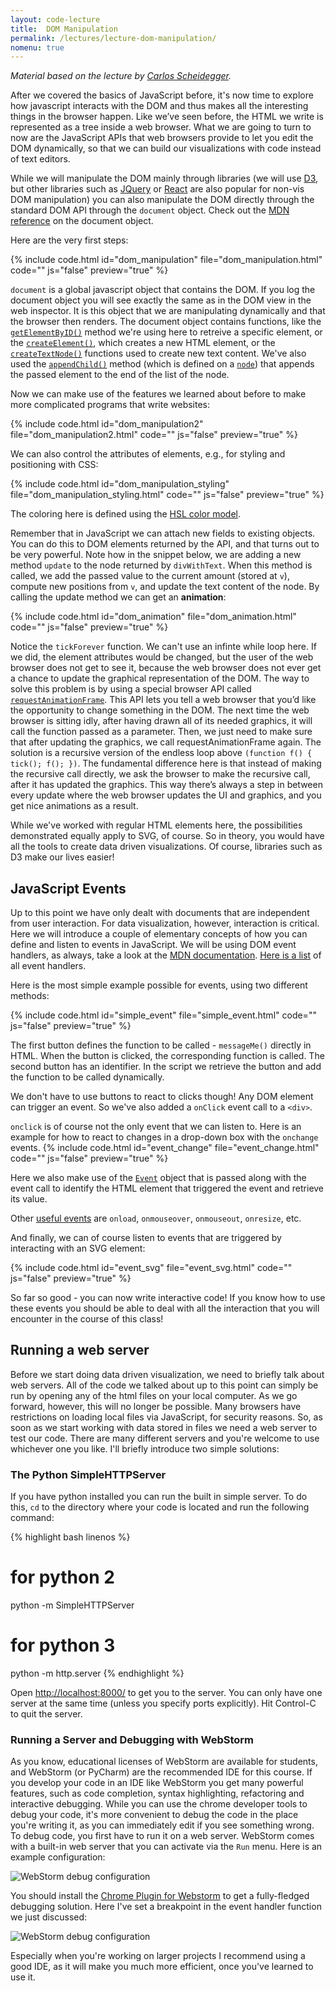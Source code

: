 ```yaml
---
layout: code-lecture
title:  DOM Manipulation 
permalink: /lectures/lecture-dom-manipulation/
nomenu: true
---
```

*Material based on the lecture by [Carlos Scheidegger](http://cscheid.net/courses/spr15/cs444/lectures/week3.html).*

After we covered the basics of JavaScript before, it's now time to explore how javascript interacts with the DOM and thus makes all the interesting things in the browser happen. 
Like we’ve seen before, the HTML we write is represented as a tree inside a web browser. What we are going to turn to now are the JavaScript APIs that web browsers provide to let you edit the DOM dynamically, so that we can build our visualizations with code instead of text editors.

While we will manipulate the DOM mainly through libraries (we will use [D3](http://d3js.org/), but other libraries such as [JQuery](https://jquery.com/) or [React](https://reactjs.org/) are also popular for non-vis DOM manipulation) you can also manipulate the DOM directly through the standard DOM API through the `document` object. Check out the [MDN reference](https://developer.mozilla.org/en-US/docs/Web/API/document) on the document object.

Here are the very first steps:

{% include code.html id="dom_manipulation" file="dom_manipulation.html" code="" js="false" preview="true" %}

`document` is a global javascript object that contains the DOM. If you log the document object you will see exactly the same as in the DOM view in the web inspector. It is this object that we are manipulating dynamically and that the browser then renders. The document object contains functions, like the [`getElementByID()`](https://developer.mozilla.org/en-US/docs/Web/API/Document/getElementById) method we're using here to retreive a specific element, or the [`createElement()`](https://developer.mozilla.org/en-US/docs/Web/API/Document/createElement), which creates a new HTML element, or the [`createTextNode()`](https://developer.mozilla.org/en-US/docs/Web/API/Document/createTextNode) functions used to create new text content. We've also used the [`appendChild()`](https://developer.mozilla.org/en-US/docs/Web/API/Node/appendChild) method (which is defined on a [`node`](https://developer.mozilla.org/en-US/docs/Web/API/Node)) that appends the passed element to the end of the list of the node. 

Now we can make use of the features we learned about before to make more complicated programs that write websites: 

{% include code.html id="dom_manipulation2" file="dom_manipulation2.html" code="" js="false" preview="true" %}


We can also control the attributes of elements, e.g., for styling and positioning with CSS:

{% include code.html id="dom_manipulation_styling" file="dom_manipulation_styling.html" code="" js="false" preview="true" %}

The coloring here is defined using the [HSL color model](https://developer.mozilla.org/en-US/docs/Web/CSS/color_value#hsl()). 

Remember that in JavaScript we can attach new fields to existing objects. You can do this to DOM elements returned by the API, and that turns out to be very powerful. Note how in the snippet below, we are adding a new method ```update``` to the node returned by ```divWithText```. When this method is called, we add the passed value to the current amount (stored at ```v```), compute new positions from ```v```, and update the text content of the node. By calling the update method we can get an **animation**:


{% include code.html id="dom_animation" file="dom_animation.html" code="" js="false" preview="true" %}

Notice the ```tickForever``` function. We can't use an infinte while loop here. If we did, the element attributes would be changed, but the user of the web browser does not get to see it, because the web browser does not ever get a chance to update the graphical representation of the DOM. The way to solve this problem is by using a special browser API called [```requestAnimationFrame```](https://developer.mozilla.org/en-US/docs/Web/API/window/requestAnimationFrame). This API lets you tell a web browser that you’d like the opportunity to change something in the DOM. The next time the web browser is sitting idly, after having drawn all of its needed graphics, it will call the function passed as a parameter. Then, we just need to make sure that after updating the graphics, we call requestAnimationFrame again. The solution is a recursive version of the endless loop above ```(function f() { tick(); f(); })```. The fundamental difference here is that instead of making the recursive call directly, we ask the browser to make the recursive call, after it has updated the graphics. This way there’s always a step in between every update where the web browser updates the UI and graphics, and you get nice animations as a result.

While we've worked with regular HTML elements here, the possibilities demonstrated equally apply to SVG, of course. So in theory, you would have all the tools to create data driven visualizations. Of course, libraries such as D3 make our lives easier!


## JavaScript Events

Up to this point we have only dealt with documents that are independent from user interaction. For data visualization, however, interaction is critical. Here we will introduce a couple of elementary concepts of how you can define and listen to events in JavaScript. We will be using DOM event handlers, as always, take a look at the [MDN documentation](https://developer.mozilla.org/en-US/docs/Web/Guide/Events/Event_handlers). [Here is a list](https://developer.mozilla.org/en-US/docs/Web/API/GlobalEventHandlers) of all event handlers. 

Here is the most simple example possible for events, using two different methods:

{% include code.html id="simple_event" file="simple_event.html" code="" js="false" preview="true" %}

The first button defines the function to be called - `messageMe()` directly in HTML. When the button is clicked, the corresponding function is called. The second button has an identifier. In the script we retrieve the button and add the function to be called dynamically. 

We don't have to use buttons to react to clicks though! Any DOM element can trigger an event. So we've also added a `onClick` event call to a `<div>`.

``onclick`` is of course not the only event that we can listen to. Here is an example for how to react to changes in a drop-down box with the ```onchange``` events. 
{% include code.html id="event_change" file="event_change.html" code="" js="false" preview="true" %}

Here we also make use of the [`Event`](https://developer.mozilla.org/en-US/docs/Web/API/Event) object that is passed along with the event call to identify the HTML element that triggered the event and retrieve its value.

Other [useful events](https://developer.mozilla.org/en-US/docs/Web/API/GlobalEventHandlers) are ```onload```, ```onmouseover```, ```onmouseout```, ```onresize```, etc.  


And finally, we can of course listen to events that are triggered by interacting with an SVG element:

{% include code.html id="event_svg" file="event_svg.html" code="" js="false" preview="true" %}

So far so good - you can now write interactive code! If you know how to use these events you should be able to deal with all the interaction that you will encounter in the course of this class!

## Running a web server

Before we start doing data driven visualization, we need to briefly talk about web servers. All of the code we talked about up to this point can simply be run by opening any of the html files on your local computer. As we go forward, however, this will no longer be possible. Many browsers have restrictions on loading local files via JavaScript, for security reasons. So, as soon as we start working with data stored in files we need a web server to test our code. There are many different servers and you're welcome to use whichever one you like. I'll briefly introduce two simple solutions:

### The Python SimpleHTTPServer

If you have python installed you can run the built in simple server. To do this, `cd` to the directory where your code is located and run the following command: 

{% highlight bash linenos %}
# for python 2
python -m SimpleHTTPServer
# for python 3
python -m http.server
{% endhighlight %}

Open [http://localhost:8000/](http://localhost:8000/) to get you to the server.
You can only have one server at the same time (unless you specify ports explicitly). Hit Control-C to quit the server. 

### Running a Server and Debugging with WebStorm

As you know, educational licenses of WebStorm are available for students, and WebStorm (or PyCharm) are the recommended IDE for this course. If you develop your code in an IDE like WebStorm you get many powerful features, such as code completion, syntax highlighting, refactoring and interactive debugging. While you can use the chrome developer tools to debug your code, it's more convenient to debug the code in the place you're writing it, as you can immediately edit if you see something wrong. To debug code, you first have to run it on a web server. WebStorm comes with a built-in web server that you can activate via the `Run` menu. Here is an example configuration:

![WebStorm debug configuration](images/debug_config.png)

You should install the [Chrome Plugin for Webstorm](https://www.jetbrains.com/webstorm/help/using-jetbrains-chrome-extension.html) to get a fully-fledged debugging solution. Here I've set a breakpoint in the event handler function we just discussed: 

![WebStorm debug configuration](images/debugging.png)

Especially when you're working on larger projects I recommend using a good IDE, as it will make you much more efficient, once you've learned to use it. 


